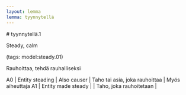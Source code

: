 ```yaml
---
layout: lemma
lemma: tyynnytellä
---
```


<div class="sense">
# <span class="sensename">tyynnytellä.1</span>

<span class="description">Steady, calm</span>

(tags: model:steady.01)

<span class="description">Rauhoittaa, tehdä rauhalliseksi</span>

A0 | Entity steading | Also causer | Taho tai asia, joka rauhoittaa | Myös aiheuttaja
A1 | Entity made steady |   | Taho, joka rauhoitetaan |  

</div>

